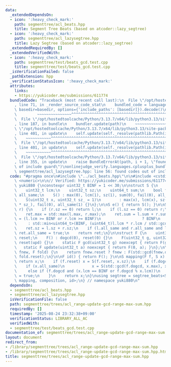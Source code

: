 ```yaml
---
data:
  _extendedDependsOn:
  - icon: ':heavy_check_mark:'
    path: segmenttree/acl_beats.hpp
    title: Segment Tree Beats (based on atcoder::lazy_segtree)
  - icon: ':heavy_check_mark:'
    path: segmenttree/acl_lazysegtree.hpp
    title: Lazy Segtree (based on atcoder::lazy_segtree)
  _extendedRequiredBy: []
  _extendedVerifiedWith:
  - icon: ':heavy_check_mark:'
    path: segmenttree/test/beats_gcd.test.cpp
    title: segmenttree/test/beats_gcd.test.cpp
  _isVerificationFailed: false
  _pathExtension: hpp
  _verificationStatusIcon: ':heavy_check_mark:'
  attributes:
    links:
    - https://yukicoder.me/submissions/611774
  bundledCode: "Traceback (most recent call last):\n  File \"/opt/hostedtoolcache/Python/3.13.7/x64/lib/python3.13/site-packages/onlinejudge_verify/documentation/build.py\"\
    , line 71, in _render_source_code_stat\n    bundled_code = language.bundle(stat.path,\
    \ basedir=basedir, options={'include_paths': [basedir]}).decode()\n          \
    \         ~~~~~~~~~~~~~~~^^^^^^^^^^^^^^^^^^^^^^^^^^^^^^^^^^^^^^^^^^^^^^^^^^^^^^^^^^^^^^^^^^\n\
    \  File \"/opt/hostedtoolcache/Python/3.13.7/x64/lib/python3.13/site-packages/onlinejudge_verify/languages/cplusplus.py\"\
    , line 187, in bundle\n    bundler.update(path)\n    ~~~~~~~~~~~~~~^^^^^^\n  File\
    \ \"/opt/hostedtoolcache/Python/3.13.7/x64/lib/python3.13/site-packages/onlinejudge_verify/languages/cplusplus_bundle.py\"\
    , line 401, in update\n    self.update(self._resolve(pathlib.Path(included), included_from=path))\n\
    \    ~~~~~~~~~~~^^^^^^^^^^^^^^^^^^^^^^^^^^^^^^^^^^^^^^^^^^^^^^^^^^^^^^^^^^^\n\
    \  File \"/opt/hostedtoolcache/Python/3.13.7/x64/lib/python3.13/site-packages/onlinejudge_verify/languages/cplusplus_bundle.py\"\
    , line 401, in update\n    self.update(self._resolve(pathlib.Path(included), included_from=path))\n\
    \    ~~~~~~~~~~~^^^^^^^^^^^^^^^^^^^^^^^^^^^^^^^^^^^^^^^^^^^^^^^^^^^^^^^^^^^\n\
    \  File \"/opt/hostedtoolcache/Python/3.13.7/x64/lib/python3.13/site-packages/onlinejudge_verify/languages/cplusplus_bundle.py\"\
    , line 355, in update\n    raise BundleErrorAt(path, i + 1, \"found codes out\
    \ of include guard\")\nonlinejudge_verify.languages.cplusplus_bundle.BundleErrorAt:\
    \ segmenttree/acl_lazysegtree.hpp: line 56: found codes out of include guard\n"
  code: "#pragma once\n#include \"../acl_beats.hpp\"\n\n#include <cstdint>\n#include\
    \ <numeric>\n\n// Verified: https://yukicoder.me/submissions/611774\nnamespace\
    \ yuki880 {\nconstexpr uint32_t BINF = 1 << 30;\n\nstruct S {\n    uint32_t max;\n\
    \    uint32_t lcm;\n    uint32_t sz;\n    uint64_t sum;\n    bool fail;\n    bool\
    \ all_same;\n    S() : max(0), lcm(1), sz(1), sum(0), fail(0), all_same(0) {}\n\
    \    S(uint32_t x, uint32_t sz_ = 1)\n        : max(x), lcm(x), sz(sz_), sum((uint64_t)x\
    \ * sz_), fail(0), all_same(1) {}\n};\n\nS e() { return S(); }\n\nS op(S l, S\
    \ r) {\n    if (r.sz == 0) return l;\n    if (l.sz == 0) return r;\n    S ret;\n\
    \    ret.max = std::max(l.max, r.max);\n    ret.sum = l.sum + r.sum;\n    ret.lcm\
    \ = (l.lcm >= BINF or r.lcm >= BINF)\n                  ? BINF\n             \
    \     : std::min<uint64_t>(BINF, (uint64_t)l.lcm * r.lcm / std::gcd(l.lcm, r.lcm));\n\
    \    ret.sz = l.sz + r.sz;\n    if (l.all_same and r.all_same and l.max == r.max)\
    \ ret.all_same = true;\n    return ret;\n}\n\nstruct F {\n    uint32_t dogcd,\
    \ reset;\n    F() : dogcd(0), reset(0) {}\n    F(uint32_t g, uint32_t upd) : dogcd(g),\
    \ reset(upd) {}\n    static F gcd(uint32_t g) noexcept { return F(g, 0); }\n \
    \   static F update(uint32_t a) noexcept { return F(0, a); }\n};\n\nF composition(F\
    \ fnew, F fold) {\n    return fnew.reset ? fnew : F(std::gcd(fnew.dogcd, fold.dogcd),\
    \ fold.reset);\n}\n\nF id() { return F(); }\n\nS mapping(F f, S x) {\n    if (x.fail)\
    \ return x;\n    if (f.reset) x = S(f.reset, x.sz);\n    if (f.dogcd) {\n    \
    \    if (x.all_same)\n            x = S(std::gcd(f.dogcd, x.max), x.sz);\n   \
    \     else if (f.dogcd and (x.lcm == BINF or f.dogcd % x.lcm))\n            x.fail\
    \ = true;\n    }\n    return x;\n}\nusing segtree = segtree_beats<S, op, e, F,\
    \ mapping, composition, id>;\n} // namespace yuki880\n"
  dependsOn:
  - segmenttree/acl_beats.hpp
  - segmenttree/acl_lazysegtree.hpp
  isVerificationFile: false
  path: segmenttree/trees/acl_range-update-gcd-range-max-sum.hpp
  requiredBy: []
  timestamp: '2025-08-24 23:32:38+09:00'
  verificationStatus: LIBRARY_ALL_AC
  verifiedWith:
  - segmenttree/test/beats_gcd.test.cpp
documentation_of: segmenttree/trees/acl_range-update-gcd-range-max-sum.hpp
layout: document
redirect_from:
- /library/segmenttree/trees/acl_range-update-gcd-range-max-sum.hpp
- /library/segmenttree/trees/acl_range-update-gcd-range-max-sum.hpp.html
title: segmenttree/trees/acl_range-update-gcd-range-max-sum.hpp
---
```

